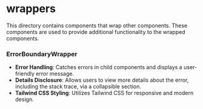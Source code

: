 # wrappers

This directory contains components that wrap other components. These components
are used to provide additional functionality to the wrapped components.

### ErrorBoundaryWrapper

- **Error Handling**: Catches errors in child components and displays a
  user-friendly error message.
- **Details Disclosure**: Allows users to view more details about the error,
  including the stack trace, via a collapsible section.
- **Tailwind CSS Styling**: Utilizes Tailwind CSS for responsive and modern
  design.
